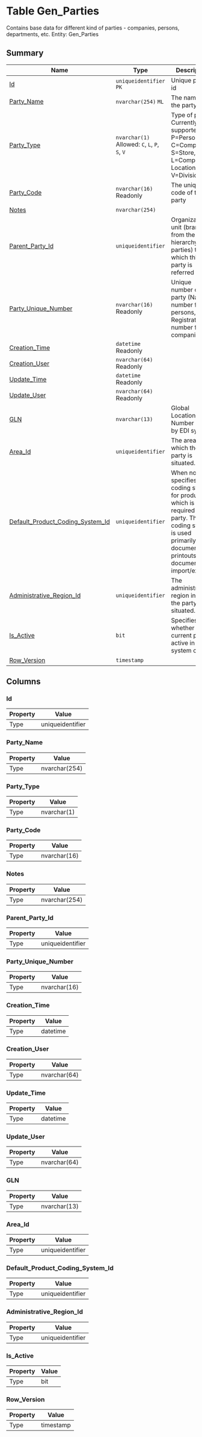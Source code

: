 # Table Gen_Parties

Contains base data for different kind of parties - companies, persons, departments, etc. Entity: Gen_Parties

## Summary

| Name | Type | Description |
| - | - | --- |
|[Id](#id)|`uniqueidentifier` `PK`|Unique party id|
|[Party_Name](#party_name)|`nvarchar(254)` `ML`|The name of the party|
|[Party_Type](#party_type)|`nvarchar(1)` Allowed: `C`, `L`, `P`, `S`, `V`|Type of party. Currently supported are P=Person, C=Company, S=Store, L=Company Location, V=Division|
|[Party_Code](#party_code)|`nvarchar(16)` Readonly|The unique code of the party|
|[Notes](#notes)|`nvarchar(254)` ||
|[Parent_Party_Id](#parent_party_id)|`uniqueidentifier` |Organizational unit (branch from the hierarchy of all parties) to which this party is referred to|
|[Party_Unique_Number](#party_unique_number)|`nvarchar(16)` Readonly|Unique number of the party (National number for persons, Registration number for companies)|
|[Creation_Time](#creation_time)|`datetime` Readonly||
|[Creation_User](#creation_user)|`nvarchar(64)` Readonly||
|[Update_Time](#update_time)|`datetime` Readonly||
|[Update_User](#update_user)|`nvarchar(64)` Readonly||
|[GLN](#gln)|`nvarchar(13)` |Global Location Number used by EDI systems|
|[Area_Id](#area_id)|`uniqueidentifier` |The area in which the party is situated.|
|[Default_Product_Coding_System_Id](#default_product_coding_system_id)|`uniqueidentifier` |When not null, specifies coding system for products, which is required by the party. The coding system is used primarily for document printouts and document import/exports.|
|[Administrative_Region_Id](#administrative_region_id)|`uniqueidentifier` |The administrative region in which the party is situated.|
|[Is_Active](#is_active)|`bit` |Specifies whether the current party is active in the system or not.|
|[Row_Version](#row_version)|`timestamp` ||

## Columns

### Id

| Property | Value |
| - | - |
|Type|uniqueidentifier|

### Party_Name

| Property | Value |
| - | - |
|Type|nvarchar(254)|

### Party_Type

| Property | Value |
| - | - |
|Type|nvarchar(1)|

### Party_Code

| Property | Value |
| - | - |
|Type|nvarchar(16)|

### Notes

| Property | Value |
| - | - |
|Type|nvarchar(254)|

### Parent_Party_Id

| Property | Value |
| - | - |
|Type|uniqueidentifier|

### Party_Unique_Number

| Property | Value |
| - | - |
|Type|nvarchar(16)|

### Creation_Time

| Property | Value |
| - | - |
|Type|datetime|

### Creation_User

| Property | Value |
| - | - |
|Type|nvarchar(64)|

### Update_Time

| Property | Value |
| - | - |
|Type|datetime|

### Update_User

| Property | Value |
| - | - |
|Type|nvarchar(64)|

### GLN

| Property | Value |
| - | - |
|Type|nvarchar(13)|

### Area_Id

| Property | Value |
| - | - |
|Type|uniqueidentifier|

### Default_Product_Coding_System_Id

| Property | Value |
| - | - |
|Type|uniqueidentifier|

### Administrative_Region_Id

| Property | Value |
| - | - |
|Type|uniqueidentifier|

### Is_Active

| Property | Value |
| - | - |
|Type|bit|

### Row_Version

| Property | Value |
| - | - |
|Type|timestamp|


